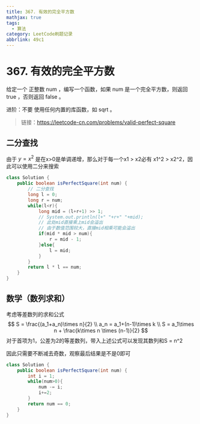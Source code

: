 ```yaml
---
title: 367. 有效的完全平方数
mathjax: true
tags:
  - 算法
category: LeetCode刷题记录
abbrlink: 49c1
---
```

# 367. 有效的完全平方数

给定一个 正整数 num ，编写一个函数，如果 num 是一个完全平方数，则返回 true ，否则返回 false 。

进阶：不要 使用任何内置的库函数，如  sqrt 。

> 链接：https://leetcode-cn.com/problems/valid-perfect-square

<!-- more -->

## 二分查找

由于 $y=x^2$ 是在x>0是单调递增，那么对于每一个x1 > x2必有 x1^2 > x2^2，因此可以使用二分来搜索

```java
class Solution {
    public boolean isPerfectSquare(int num) {
        // 二分查找
        long l = 0;
        long r = num;
        while(l<r){
            long mid = (l+r+1) >> 1;
            // System.out.println(l+" "+r+" "+mid);
            // 此处mid直接乘上mid会溢出
            // 由于数值范围较大，直接mid相乘可能会溢出
            if(mid * mid > num){
                r = mid - 1;
            }else{
                l = mid;
            }
        }
        return l * l == num;
    }
}
```



## 数学（数列求和）

考虑等差数列的求和公式
$$
S = \frac{(a_1+a_n)\times n}{2} \\
a_n = a_1+(n-1)\times k \\
S = a_1\times n + \frac{k\times n \times (n-1)}{2}
$$
对于首项为1，公差为2的等差数列，带入上述公式可以发现其数列和S = n^2

因此只需要不断减去奇数，观察最后结果是不是0即可

```java
class Solution {
    public boolean isPerfectSquare(int num) {
        int i = 1;
        while(num>0){
            num -= i;
            i+=2;
        }
        return num == 0;
    }
}
```



